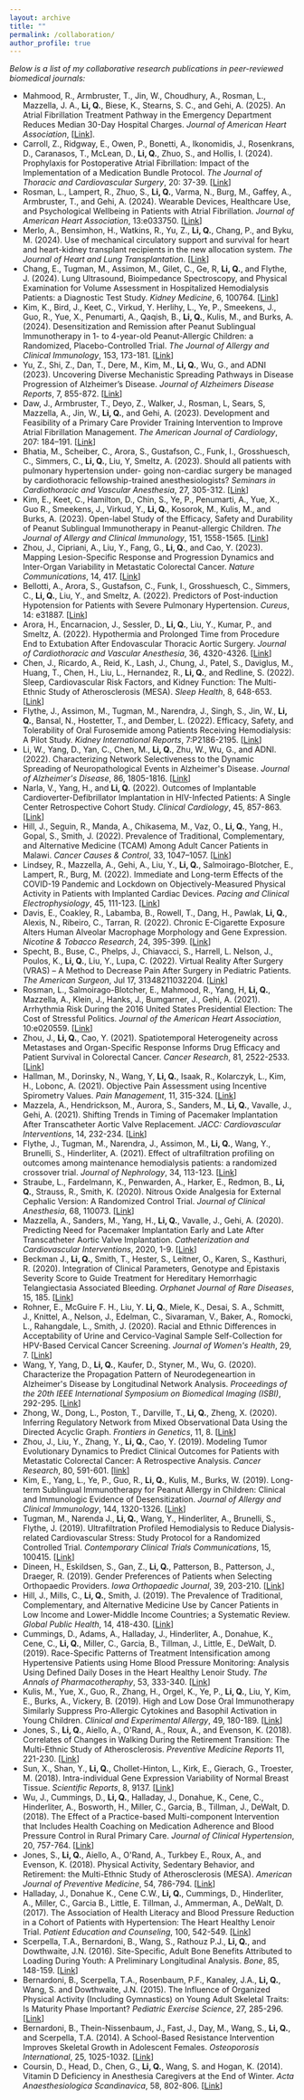 ```yaml
---
layout: archive
title: ""
permalink: /collaboration/
author_profile: true
---
```


_Below is a list of my collaborative research publications in peer-reviewed biomedical journals:_
-   Mahmood, R., Armbruster, T., Jin, W., Choudhury, A., Rosman, L., Mazzella, J. A., **Li, Q.**, Biese, K., Stearns, S. C.,
    and Gehi, A. (2025). An Atrial Fibrillation Treatment Pathway in the Emergency Department Reduces Median 30-Day Hospital
    Charges. _Journal of American Heart Association_, [[Link](https://www.ahajournals.org/doi/10.1161/JAHA.124.038756)].
-   Carroll, Z., Ridgway, E., Owen, P., Bonetti, A., Ikonomidis, J., Rosenkrans, D., Caranasos, T., McLean, D., **Li, Q.**,
    Zhuo, S., and Hollis, I. (2024). Prophylaxis for Postoperative Atrial Fibrillation: Impact of the
    Implementation of a Medication Bundle Protocol. _The Journal of Thoracic and Cardiovascular Surgery_, 20:
    37-39. [[Link](https://www.jtcvsopen.org/action/showPdf?pii=S2666-2736%2824%2900159-1)]
-   Rosman, L., Lampert, R., Zhuo, S., **Li, Q.**, Varma, N., Burg, M., Gaffey, A., Armbruster, T., and Gehi,
    A. (2024). Wearable Devices, Healthcare Use, and Psychological Wellbeing in Patients with Atrial Fibrillation. _Journal
    of American Heart Association_, 13:e033750. [[Link](https://www.ahajournals.org/doi/10.1161/JAHA.123.033750)]
-   Merlo, A., Bensimhon, H., Watkins, R., Yu, Z., **Li, Q.**, Chang, P., and Byku, M. (2024). Use of mechanical
    circulatory support and survival for heart and heart-kidney transplant recipients in the new allocation system. <span
    class="underline">*The Journal of Heart and Lung
    Transplantation*</span>. [[Link](https://www.jhltopen.org/article/S2950-1334(24)00020-X/fulltext)]
-   Chang, E., Tugman, M., Assimon, M., Gilet, C., Ge, R, **Li, Q.**, and Flythe, J. (2024). Lung Ultrasound, Bioimpedance
    Spectroscopy, and Physical Examination for Volume Assessment in Hospitalized Hemodialysis Patients: a Diagnostic Test
    Study. <span class="underline">*Kidney Medicine*</span>,
    6, 100764. [[Link](https://www.kidneymedicinejournal.org/article/S2590-0595(23)00182-6/fulltext)]
-   Kim, K., Bird, J., Keet, C., Virkud, Y. Herlihy, L., Ye, P., Smeekens, J., Guo, R., Yue, X., Penumarti, A., Qaqish, B.,
    **Li, Q.**, Kulis, M., and Burks, A. (2024). Desensitization and Remission after Peanut Sublingual Immunotherapy in 1-
    to 4-year-old Peanut-Allergic Children: a Randomized, Placebo-Controlled Trial. <span class="underline">*The Journal of
    Allergy and Clinical Immunology*</span>,
    153, 173-181. [[Link](https://www.jacionline.org/article/S0091-6749(23)01116-8/fulltext)]
-   Yu, Z., Shi, Z., Dan, T., Dere, M., Kim, M., **Li, Q.**, Wu, G., and ADNI (2023). Uncovering Diverse Mechanistic Spreading
    Pathways in Disease Progression of Alzheimer’s Disease. <span class="underline">*Journal of Alzheimers Disease Reports*</span>, 7, 855-872. [[Link](https://www.ncbi.nlm.nih.gov/pmc/articles/PMC10473126/)]
-   Daw, J., Armbruster, T., Deyo, Z., Walker, J., Rosman, L, Sears, S, Mazzella, A., Jin, W., **Li, Q.**, and Gehi,
    A. (2023). Development and Feasibility of a Primary Care Provider Training Intervention to Improve Atrial Fibrillation
    Management. <span class="underline">*The American Journal of Cardiology*</span>, 207: 184&#x2013;191. [[Link](https://www.ajconline.org/article/S0002-9149(23)00962-1/fulltext)]
-   Bhatia, M., Scheiber, C., Arora, S., Gustafson, C., Funk, I., Grosshuesch, C., Simmers, C., **Li, Q.**, Liu, Y, Smeltz,
    A. (2023). Should all patients with pulmonary hypertension under- going non-cardiac surgery be managed by
    cardiothoracic fellowship-trained anesthesiologists? <span class="underline">*Seminars in Cardiothoracic and Vascular Anesthesia*</span>, 27, 305-312. [[Link](https://journals.sagepub.com/doi/full/10.1177/10892532231203128)]
-   Kim, E., Keet, C., Hamilton, D., Chin, S., Ye, P., Penumarti, A., Yue, X., Guo R., Smeekens, J., Virkud, Y., **Li, Q.**,
    Kosorok, M., Kulis, M., and Burks, A. (2023). Open-label Study of the Efficacy, Safety and Durability of Peanut
    Sublingual Immunotherapy in Peanut-allergic Children. <span class="underline">*The Journal of Allergy and Clinical Immunology*</span>,
    151, 1558-1565. [[Link](https://www.jacionline.org/article/S0091-6749(23)00218-X/fulltext)]
-   Zhou, J., Cipriani, A., Liu, Y., Fang, G., **Li, Q.**, and Cao, Y. (2023). Mapping Lesion-Specific Response and Progression
    Dynamics and Inter-Organ Variability in Metastatic Colorectal Cancer. <span class="underline">*Nature Communications*</span>, 14, 417. [[Link](https://www.nature.com/articles/s41467-023-36121-y)]
-   Bellotti, A., Arora, S., Gustafson, C., Funk, I., Grosshuesch, C., Simmers, C., **Li, Q.**, Liu, Y., and Smeltz,
    A. (2022). Predictors of Post-induction Hypotension for Patients with Severe Pulmonary Hypertension. <span class="underline">*Cureus*</span>, 14:
    e31887. [[Link](https://www.cureus.com/articles/123223-predictors-of-post-induction-hypotension-for-patients-with-pulmonary-hypertension?utm_medium=email&utm_source=transaction)]
-   Arora, H., Encarnacion, J., Sessler, D., **Li, Q.**, Liu, Y., Kumar, P., and Smeltz, A. (2022). Hypothermia and Prolonged
    Time from Procedure End to Extubation After Endovascular Thoracic Aortic Surgery. <span class="underline">*Journal of Cardiothoracic and Vascular
    Anesthesia*</span>, 36, 4320-4326. [[Link](https://www.sciencedirect.com/science/article/abs/pii/S1053077022007042?CMX_ID=&SIS_ID=&dgcid=STMJ_AUTH_SERV_PUBLISHED&utm_acid=92979848&utm_campaign=STMJ_AUTH_SERV_PUBLISHED&utm_in=DM295873&utm_medium=email&utm_source=AC_)]
-   Chen, J., Ricardo, A., Reid, K., Lash, J., Chung, J., Patel, S., Daviglus, M., Huang, T., Chen, H., Liu, L., Hernandez,
    R., **Li, Q.**, and Redline, S. (2022). Sleep, Cardiovascular Risk Factors, and Kidney Function: The Multi-Ethnic Study of
    Atherosclerosis (MESA). <span class="underline">*Sleep Health*</span>, 8, 648-653. [[Link](https://www.sciencedirect.com/science/article/abs/pii/S2352721822001449?via%3Dihub)]
-   Flythe, J., Assimon, M., Tugman, M., Narendra, J., Singh, S., Jin, W., **Li, Q.**, Bansal, N.,
    Hostetter, T., and Dember, L. (2022). Efficacy, Safety, and Tolerability of Oral Furosemide among Patients Receiving
    Hemodialysis: A Pilot Study. <span class="underline">*Kidney International Reports*</span>, 7:P2186-2195. [[Link](https://www.kireports.org/article/S2468-0249(22)01501-7/fulltext)]
-   Li, W., Yang, D., Yan, C., Chen, M., **Li, Q.**, Zhu, W., Wu, G., and ADNI. (2022). Characterizing Network Selectiveness to
    the Dynamic Spreading of Neuropathological Events in Alzheimer's Disease. <span class="underline">*Journal of Alzheimer's Disease*</span>,
    86, 1805-1816. [[Link](https://content.iospress.com/articles/journal-of-alzheimers-disease/jad215596)]
-   Narla, V., Yang, H., and **Li, Q.** (2022). Outcomes of Implantable Cardioverter-Defibrillator Implantation in
    HIV-Infected Patients: A Single Center Retrospective Cohort Study. <span class="underline">*Clinical Cardiology*</span>, 45, 857-863. [[Link](https://onlinelibrary.wiley.com/doi/10.1002/clc.23868?af=R)]
-   Hill, J., Seguin, R., Manda, A., Chikasema, M., Vaz, O., **Li, Q.**, Yang, H., Gopal, S., Smith, J. (2022). Prevalence of
    Traditional, Complementary, and Alternative Medicine (TCAM) Among Adult Cancer Patients in Malawi. <span class="underline">*Cancer Causes &
    Control*</span>, 33, 1047–1057. [[Link](https://link.springer.com/article/10.1007/s10552-022-01563-0)]
-   Lindsey, R., Mazzella, A., Gehi, A., Liu, Y., **Li, Q.**, Salmoirago-Blotcher, E., Lampert, R., Burg, M. (2022). Immediate
    and Long-term Effects of the COVID-19 Pandemic and Lockdown on Objectively-Measured Physical Activity in Patients with
    Implanted Cardiac Devices. <span class="underline">*Pacing and Clinical Electrophysiology*</span>, 45, 111-123. [[Link](https://onlinelibrary.wiley.com/doi/10.1111/pace.14409)]
-   Davis, E., Coakley, R., Labamba, B., Rowell, T., Dang, H., Pawlak, **Li, Q.**, Alexis, N., Ribeiro, C., Tarran,
    R. (2022). Chronic E-Cigarette Exposure Alters Human Alveolar Macrophage Morphology and Gene Expression. <span class="underline">*Nicotine &
    Tobacco Research*</span>, 24, 395-399. [[Link](https://academic.oup.com/ntr/article-abstract/24/3/395/6370121?redirectedFrom=fulltext)]
-   Specht, B., Buse, C., Phelps, J., Chiavacci, S., Harrell, L. Nelson, J., Poulos, K., **Li, Q.**, Liu, Y., Lupa,
    C. (2022). Virtual Reality After Surgery (VRAS) &#x2013; A Method to Decrease Pain After Surgery in Pediatric Patients. <span class="underline">*The
    American Surgeon*</span>, Jul 17, 31348211032204. [[Link](https://journals.sagepub.com/doi/10.1177/00031348211032204?url_ver=Z39.88-2003&rfr_id=ori:rid:crossref.org&rfr_dat=cr_pub%20%200pubmed)]
-   Rosman, L., Salmoirago-Blotcher, E., Mahmood, R., Yang, H, **Li, Q.**, Mazzella, A., Klein, J., Hanks, J., Bumgarner, J.,
    Gehi, A. (2021). Arrhythmia Risk During the 2016 United States Presidential Election: The Cost of Stressful
    Politics. <span class="underline">*Journal of the American Heart Association*</span>, 10:e020559. [[Link](https://www.ahajournals.org/doi/full/10.1161/JAHA.120.020559)]
-   Zhou, J., **Li, Q.**, Cao, Y. (2021). Spatiotemporal Heterogeneity across Metastases and Organ-Specific Response Informs
    Drug Efficacy and Patient Survival in Colorectal Cancer. <span class="underline">*Cancer Research*</span>, 81, 2522-2533. [[Link](https://pubmed.ncbi.nlm.nih.gov/33589516/)]
-   Hallman, M., Dorinsky, N., Wang, Y, **Li, Q.**, Isaak, R., Kolarczyk, L., Kim, H., Lobonc,
    A. (2021). Objective Pain Assessment using Incentive Spirometry Values. <span class="underline">*Pain Management*</span>, 11, 315-324. [[Link](https://www.futuremedicine.com/doi/10.2217/pmt-2020-0080)]
-   Mazzela, A., Hendrickson, M., Aurora, S., Sanders, M., **Li, Q.**, Vavalle, J., Gehi, A. (2021). Shifting Trends
    in Timing of Pacemaker Implantation After Transcatheter Aortic Valve Replacement. <span class="underline">*JACC: Cardiovascular
    Interventions*</span>, 14, 232-234. [[Link](https://www.jacc.org/doi/10.1016/j.jcin.2020.09.034)]
-   Flythe, J., Tugman, M., Narendra, J., Assimon, M., **Li, Q.**, Wang, Y., Brunelli, S., Hinderliter, A. (2021). Effect of
    ultrafiltration profiling on outcomes among maintenance hemodialysis patients: a randomized crossover trial. <span class="underline">*Journal
    of Nephrology*</span>, 34, 113-123. [[Link](https://pubmed.ncbi.nlm.nih.gov/32975783/)]
-   Straube, L., Fardelmann, K., Penwarden, A., Harker, E., Redmon, B., **Li, Q.**, Strauss, R., Smith,
    K. (2020). Nitrous Oxide Analgesia for External Cephalic Version: A Randomized Control Trial. <span class="underline">*Journal of Clinical
    Anesthesia*</span>, 68, 110073. [[Link](https://pubmed.ncbi.nlm.nih.gov/33017784/)]
-   Mazzella, A., Sanders, M., Yang, H., **Li, Q.**, Vavalle, J., Gehi, A. (2020). Predicting Need
    for Pacemaker Implantation Early and Late After Transcatheter Aortic Valve Implantation. <span class="underline">*Catheterization and
    Cardiovascular Interventions*</span>, 2020, 1-9. [[Link](https://onlinelibrary.wiley.com/doi/abs/10.1002/ccd.29239)]
-   Beckman J., **Li, Q.**, Smith, T., Hester, S., Leitner, O., Karen, S., Kasthuri, R. (2020). Integration of Clinical
    Parameters, Genotype and Epistaxis Severity Score to Guide Treatment for Hereditary Hemorrhagic Telangiectasia
    Associated Bleeding. <span class="underline">*Orphanet Journal of Rare Diseases*</span>, 15, 185. [[Link](https://ojrd.biomedcentral.com/articles/10.1186/s13023-020-01453-1)]
-   Rohner, E., McGuire F. H., Liu, Y. **Li, Q.**, Miele, K., Desai, S. A., Schmitt, J., Knittel, A., Nelson, J., Edelman, C.,
    Sivaraman, V., Baker, A., Romocki, L., Rahangdale, L., Smith, J. (2020). Racial and Ethnic Differences in Acceptability
    of Urine and Cervico-Vaginal Sample Self-Collection for HPV-Based Cervical Cancer Screening.  <span class="underline">*Journal of Women's
    Health*</span>, 29, 7. [[Link](https://pubmed.ncbi.nlm.nih.gov/32212991/)]
-   Wang, Y, Yang, D., **Li, Q.**, Kaufer, D., Styner, M., Wu, G. (2020). Characterize the Propagation Pattern of
    Neurodegeneartion in Alzheimer's Disease by Longitudinal Network Analysis. <span class="underline">*Proceedings of the 20th IEEE International
    Symposium on Biomedical Imaging (ISBI)*</span>, 292-295. [[Link](https://ieeexplore.ieee.org/document/9098513)]
-   Zhong, W., Dong, L., Poston, T., Darville, T., **Li, Q.**, Zheng, X. (2020). Inferring Regulatory Network from Mixed
    Observational Data Using the Directed Acyclic Graph. <span class="underline">*Frontiers in Genetics*</span>, 11, 8. [[Link](https://www.frontiersin.org/articles/10.3389/fgene.2020.00008/full)]
-   Zhou, J., Liu, Y., Zhang, Y., **Li, Q.**, Cao, Y. (2019). Modeling Tumor Evolutionary Dynamics to Predict Clinical
    Outcomes for Patients with Metastatic Colorectal Cancer: A Retrospective Analysis. <span class="underline">*Cancer Research*</span>, 80, 591-601. [[link](https://cancerres.aacrjournals.org/content/early/2019/11/01/0008-5472.CAN-19-1940)]
-   Kim, E., Yang, L., Ye, P., Guo, R., **Li, Q.**, Kulis, M., Burks, W. (2019). Long-term Sublingual Immunotherapy for
    Peanut Allergy in Children: Clinical and Immunologic Evidence of Desensitization. <span class="underline">*Journal of Allergy and Clinical
    Immunology*</span>, 144, 1320-1326. [[Link](https://www.ncbi.nlm.nih.gov/pubmed/31493887)]
-   Tugman, M., Narenda J., **Li, Q.**, Wang, Y., Hinderliter, A., Brunelli, S., Flythe, J. (2019). Ultrafiltration Profiled
    Hemodialysis to Reduce Dialysis-related Cardiovascular Stress: Study Protocol for a Randomized Controlled
    Trial. <span class="underline">*Contemporary Clinical Trials Communications*</span>, 15, 100415. [[Link](https://www.ncbi.nlm.nih.gov/pubmed/31372573)]
-   Dineen, H., Eskildsen, S., Gan, Z., **Li, Q.**, Patterson, B., Patterson, J., Draeger, R. (2019). Gender Preferences of
    Patients when Selecting Orthopaedic Providers. <span class="underline">*Iowa Orthopaedic Journal*</span>, 39, 203-210. [[Link](https://www.ncbi.nlm.nih.gov/pubmed/31413695)]
-   Hill, J., Mills, C., **Li, Q.**, Smith, J. (2019). The Prevalence of Traditional, Complementary, and Alternative Medicine
    Use by Cancer Patients in Low Income and Lower-Middle Income Countries; a Systematic Review. <span class="underline">*Global Public Health*</span>,
    14, 418-430. [[Link](https://www.tandfonline.com/doi/full/10.1080/17441692.2018.1534254)]
-   Cummings, D., Adams, A., Halladay, J., Hinderliter, A., Donahue, K., Cene, C., **Li, Q.**, Miller, C., Garcia, B.,
    Tillman, J., Little, E., DeWalt, D. (2019). Race-Specific Patterns of Treatment Intensification among Hypertensive
    Patients using Home Blood Pressure Monitoring: Analysis Using Defined Daily Doses in the Heart Healthy Lenoir
    Study. <span class="underline">*The Annals of Pharmacotheraphy*</span>, 53, 333-340. [[Link](http://journals.sagepub.com/doi/full/10.1177/1060028018806001)]
-   Kulis, M., Yue, X., Guo, R., Zhang, H., Orgel, K., Ye, P., **Li, Q.**, Liu, Y, Kim, E., Burks,
    A., Vickery, B. (2019). High and Low Dose Oral Immunotherapy Similarly Suppress Pro-Allergic Cytokines and Basophil
    Activation in Young Children. <span class="underline">*Clinical and Experimental Allergy*</span>, 49, 180-189. [[Link](https://www.ncbi.nlm.nih.gov/pubmed/30126028)]
-   Jones, S., **Li, Q.**, Aiello, A., O'Rand, A., Roux, A., and Evenson, K. (2018). Correlates of Changes in Walking
    During the Retirement Transition: The Multi-Ethnic Study of Atherosclerosis. <span class="underline">*Preventive Medicine Reports*</span>
    11, 221-230. [[Link](https://www.sciencedirect.com/science/article/pii/S2211335518301153?via%253Dihub)]
-   Sun, X., Shan, Y., **Li, Q.**, Chollet-Hinton, L., Kirk, E., Gierach, G., Troester, M.
    (2018). Intra-individual Gene Expression Variability of Normal Breast Tissue. <span class="underline">*Scientific Reports*</span>, 8, 9137. [[Link](https://www.ncbi.nlm.nih.gov/pubmed/29904148)]
-   Wu, J., Cummings, D., **Li, Q.**, Halladay, J., Donahue, K., Cene, C., Hinderliter, A., Bosworth, H., Miller, C.,
    Garcia, B., Tillman, J., DeWalt, D. (2018). The Effect of a Practice-based Multi-component Intervention that Includes
    Health Coaching on Medication Adherence and Blood Pressure Control in Rural Primary Care. <span class="underline">*Journal of Clinical Hypertension*</span>, 20, 757-764. [[Link](https://www.ncbi.nlm.nih.gov/pubmed/29577574)]
-   Jones, S., **Li, Q.**, Aiello, A., O'Rand, A., Turkbey E., Roux, A., and Evenson, K. (2018). Physical Activity,
    Sedentary Behavior, and Retirement: the Multi-Ethnic Study of Atherosclerosis (MESA). <span class="underline">*American Journal of Preventive Medicine*</span>, 54, 786-794. [[Link](https://www.ncbi.nlm.nih.gov/pubmed/?term=Physical+Activity%252C+Sedentary+Behavior%252C+and+Retirement%253A+The+Multi-Ethnic+Study+of+Atherosclerosis)]
-   Halladay, J., Donahue K., Cene C.W., **Li, Q.**, Cummings, D., Hinderliter, A.,
    Miller, C., Garcia B., Little, E. Tillman, J., Ammerman, A., DeWalt,
    D. (2017). The Association of Health Literacy and Blood Pressure Reduction in a
    Cohort of Patients with Hypertension: The Heart Healthy Lenoir Trial. <span class="underline">*Patient  Education and Counseling*</span>, 100, 542-549. [[Link](https://www.ncbi.nlm.nih.gov/pubmed/?term%3DThe%2BAssociation%2Bof%2BHealth%2BLiteracy%2Band%2BBlood%2BPressure%2BReduction%2Bin%2Ba%2BCohort%2Bof%2BPatients%2Bwith%2BHypertension%253A%2BThe%2BHeart%2BHealthy%2BLenoir%2BTrial)]
-   Scerpella, T.A., Bernardoni, B., Wang, S., Rathouz P.J., **Li, Q.**, and Dowthwaite,
    J.N. (2016). Site-Specific, Adult Bone Benefits Attributed to Loading During Youth: A Preliminary
    Longitudinal Analysis. <span class="underline">*Bone*</span>, 85, 148-159. [[Link](http://www.ncbi.nlm.nih.gov/pubmed/26826335)]
-   Bernardoni, B., Scerpella, T.A., Rosenbaum, P.F., Kanaley, J.A., **Li, Q.**, Wang, S. and Dowthwaite,
    J.N. (2015). The Influence of Organized Physical Activity (Including Gymnastics) on Young Adult Skeletal
    Traits: Is Maturity Phase Important? <span class="underline">*Pediatric Exercise Science*</span>, 27, 285-296. [[Link](http://www.ncbi.nlm.nih.gov/pubmed/25386845)]
-   Bernardoni, B., Thein-Nissenbaum, J., Fast, J., Day, M., Wang, S., **Li, Q.**,
    and Scerpella, T.A. (2014). A School-Based Resistance Intervention Improves
    Skeletal Growth in Adolescent Females. <span class="underline">*Osteoporosis International*</span>,
    25, 1025-1032. [[Link](http://www.ncbi.nlm.nih.gov/pubmed/24114402)]
-   Coursin, D., Head, D., Chen, G., **Li, Q.**, Wang, S. and Hogan, K. (2014). Vitamin D Deficiency in Anesthesia
    Caregivers at the End of Winter. <span class="underline">*Acta Anaesthesiologica Scandinavica*</span>,
    58, 802-806. [[Link](http://www.ncbi.nlm.nih.gov/pubmed/25040952)]
